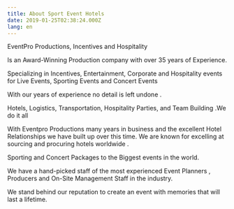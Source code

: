 ```yaml
---
title: About Sport Event Hotels
date: 2019-01-25T02:38:24.000Z
lang: en
---
```

EventPro Productions, Incentives and Hospitality

Is an Award-Winning Production company with over 35 years of Experience.

Specializing in Incentives, Entertainment, Corporate and Hospitality events for Live Events, Sporting Events and Concert Events

With our years of experience no detail is left undone . 

Hotels, Logistics, Transportation, Hospitality Parties, and Team Building .We do it all

With Eventpro Productions many years in business and the excellent Hotel Relationships we have built up over this time. We are known for excelling at sourcing and procuring hotels worldwide .

Sporting and Concert Packages to the Biggest events in the world.

We have a hand-picked staff of the most experienced Event Planners , Producers and On-Site Management Staff in the industry.

We stand behind our reputation to create an event with memories that will last a lifetime.
